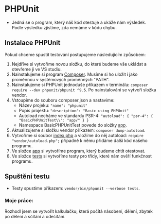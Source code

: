 # PHPUnit

- Jedná se o program, který náš kód otestuje a ukáže nám výsledek. Podle výsledku zjistíme, zda nemáme v kódu chybu.

## Instalace PHPUnit

Pokud chceme spustit testování postupujeme následujícím způsobem:

1. Nejdříve si vytvoříme novou složku, do které budeme vše ukládat a otevřeme ji ve VS studiu.
1. Nainstalujeme si program [Composer](https://getcomposer.org/). Musíme si ho uložit i jako proměnnou v systémových proměnných "PATH".
1. Nainstalujeme si PHPUnit jednoduše příkazem v terminálu: `composer require --dev phpunit/phpunit ^9.5`. Po nainstalování se vytvoří složka vendor.
1. Vstoupíme do souboru composer.json a nastavíme:
   - Název projeku: `"name": "phpunit"`
   - Popis projektu: `"description": "Basic using PHPUnit"`
   - Autoload necháme ve standardu PSR-4: `"autoload": { "psr-4": { "BasicPHPUnitTest\\": "app/" } }`
   - Namespace BasicPHPUnitTest povede do složky [app](app).
1. Aktualizujeme si složku vendor příkazem: `composer dump-autoload`.
1. Vytvoříme si soubor [index.php](index.php) a vložíme do něj autoload: `require "vendor/autoload.php";` případně k němu přidáme další kód našeho programu.
1. Ve složce [app](app) si vytvoříme program, který budeme chtít otestovat.
1. Ve složce [tests](tests) si vytvoříme testy pro třídy, které nám ověří funkčnost programu.
## Spuštění testu
- Testy spustíme příkazem: `vendor/bin/phpunit --verbose tests`.
### Moje práce:
Rozhodl jsem se vytvořit kalkulačku, která počítá násobení, dělení, zbytek po dělení a sčítání a odečítání.